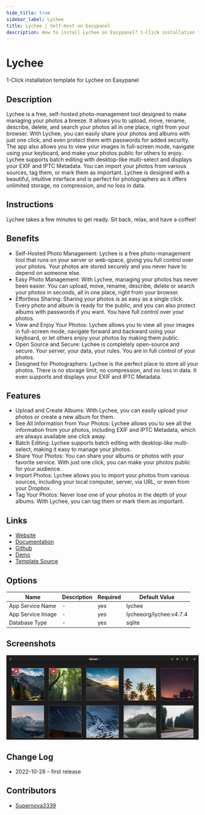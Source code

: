 ```yaml
---
hide_title: true
sidebar_label: Lychee
title: Lychee | Self-Host on Easypanel
description: How to install Lychee on Easypanel? 1-Click installation template for Lychee on Easypanel
---
```


<!-- generated -->

# Lychee

1-Click installation template for Lychee on Easypanel

## Description

Lychee is a free, self-hosted photo-management tool designed to make managing your photos a breeze. It allows you to upload, move, rename, describe, delete, and search your photos all in one place, right from your browser. With Lychee, you can easily share your photos and albums with just one click, and even protect them with passwords for added security. The app also allows you to view your images in full-screen mode, navigate using your keyboard, and make your photos public for others to enjoy. Lychee supports batch editing with desktop-like multi-select and displays your EXIF and IPTC Metadata. You can import your photos from various sources, tag them, or mark them as important. Lychee is designed with a beautiful, intuitive interface and is perfect for photographers as it offers unlimited storage, no compression, and no loss in data.

## Instructions

Lychee takes a few minutes to get ready. Sit back, relax, and have a coffee!

## Benefits

- Self-Hosted Photo Management: Lychee is a free photo-management tool that runs on your server or web-space, giving you full control over your photos. Your photos are stored securely and you never have to depend on someone else.
- Easy Photo Management: With Lychee, managing your photos has never been easier. You can upload, move, rename, describe, delete or search your photos in seconds, all in one place, right from your browser.
- Effortless Sharing: Sharing your photos is as easy as a single click. Every photo and album is ready for the public, and you can also protect albums with passwords if you want. You have full control over your photos.
- View and Enjoy Your Photos: Lychee allows you to view all your images in full-screen mode, navigate forward and backward using your keyboard, or let others enjoy your photos by making them public.
- Open Source and Secure: Lychee is completely open-source and secure. Your server, your data, your rules. You are in full control of your photos.
- Designed for Photographers: Lychee is the perfect place to store all your photos. There is no storage limit, no compression, and no loss in data. It even supports and displays your EXIF and IPTC Metadata.

## Features

- Upload and Create Albums: With Lychee, you can easily upload your photos or create a new album for them.
- See All Information from Your Photos: Lychee allows you to see all the information from your photos, including EXIF and IPTC Metadata, which are always available one click away.
- Batch Editing: Lychee supports batch editing with desktop-like multi-select, making it easy to manage your photos.
- Share Your Photos: You can share your albums or photos with your favorite service. With just one click, you can make your photos public for your audience.
- Import Photos: Lychee allows you to import your photos from various sources, including your local computer, server, via URL, or even from your Dropbox.
- Tag Your Photos: Never lose one of your photos in the depth of your albums. With Lychee, you can tag them or mark them as important.

## Links

- [Website](https://lycheeorg.github.io/)
- [Documentation](https://lycheeorg.github.io/docs/)
- [Github](https://github.com/LycheeOrg/Lychee)
- [Demo](https://lycheeorg.github.io/demo/)
- [Template Source](https://github.com/easypanel-io/templates/tree/main/templates/lychee)

## Options

Name | Description | Required | Default Value
-|-|-|-
App Service Name | - | yes | lychee
App Service Image | - | yes | lycheeorg/lychee:v4.7.4
Database Type | - | yes | sqlite

## Screenshots

![Lychee Screenshot](./assets/screenshot.png)

## Change Log

- 2022-10-28 – first release

## Contributors

- [Supernova3339](https://github.com/Supernova3339)
